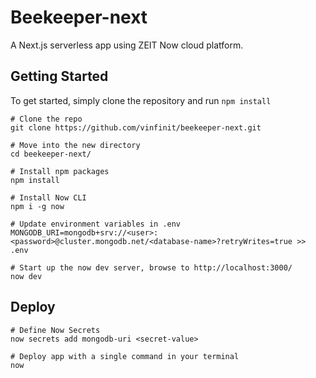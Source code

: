 # Beekeeper-next
A Next.js serverless app using ZEIT Now cloud platform.

## Getting Started

To get started, simply clone the repository and run `npm install`

```
# Clone the repo
git clone https://github.com/vinfinit/beekeeper-next.git

# Move into the new directory
cd beekeeper-next/

# Install npm packages
npm install

# Install Now CLI
npm i -g now 

# Update environment variables in .env
MONGODB_URI=mongodb+srv://<user>:<password>@cluster.mongodb.net/<database-name>?retryWrites=true >> .env

# Start up the now dev server, browse to http://localhost:3000/
now dev
```

## Deploy

```
# Define Now Secrets
now secrets add mongodb-uri <secret-value>

# Deploy app with a single command in your terminal
now
```
